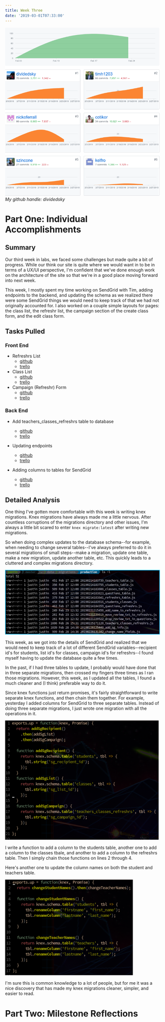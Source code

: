 ```yaml
---
title: Week Three
date: '2019-03-01T07:33:00'
---
```


![Contributions](./contributions.png)
*My github handle: dividedsky*

# Part One: Individual Accomplishments
## Summary
Our third week in labs, we faced some challenges but made quite a bit of progress. While our think our site is quite where we would want in to be in terms of a UX/UI perspective, I'm confident that we've done enough work on the architecture of the site so that we're in a good place moving forward into next week.

This week, I mostly spent my time working on SendGrid with Tim, adding endpoints to the backend, and updating the schema as we realized there were some SendGrid things we would need to keep track of that we had not originally accounted for. I also worked on a couple simple layouts for pages: the class list, the refreshr list, the campaign section of the create class form, and the edit class form.

## Tasks Pulled
### Front End
* Refreshrs List
  * [github]('https://github.com/Lambda-School-Labs/labs10-student-follow/pull/76')
  * [trello]('https://trello.com/c/dijVSTQC/71-refreshr-list-layout')
* Class List
  * [github]('https://github.com/Lambda-School-Labs/labs10-student-follow/pull/84')
  * [trello]('https://trello.com/c/hQ4tDy6r/90-class-list-layout')
* Campaign (Refreshr) Form
  * [github]('https://github.com/Lambda-School-Labs/labs10-student-follow/pull/87')
  * [trello]('https://trello.com/c/LLn4GskP/63-front-end-with-sendgrid-flow')

### Back End
* Add teachers\_classes\_refreshrs table to database
  * [github]('https://github.com/Lambda-School-Labs/labs10-student-follow/pull/68')
  * [trello]('https://trello.com/c/zntnBbxL/79-update-schema-with-teachersclassesrefreshrs-table')

* Updating endpoints
  * [github]('https://github.com/Lambda-School-Labs/labs10-student-follow/pull/74')
  * [trello]()

* Adding columns to tables for SendGrid
  * [github]('https://github.com/Lambda-School-Labs/labs10-student-follow/pull/90')
  * [trello]('https://trello.com/c/aikFIWC5/91-add-sendgrid-columns-to-db')

## Detailed Analysis
One thing I've gotten more comfortable with this week is writing knex migrations. Knex migrations have always made me a little nervous. After countless corruptions of the migrations directory and other issues, I'm always a little bit scared to enter `knex migrate:latest` after writing new migrations.

So when doing complex updates to the database schema--for example, when needing to change several tables--I've always preferred to do it in several migrations of small steps--make a migration, update one table, make a new migration, update another table, etc. This quickly leads to a cluttered and complex migrations directory.

![so many migrations](./migrations_dir.png)

This week, as we got into the details of SendGrid and realized that we would need to keep track of a lot of different SendGrid variables--recipient id's for students, list id's for classes, campaign id's for refreshrs--I found myself having to update the database quite a few times.

In the past, if I had three tables to update, I probably would have done that in three separate migrations, then crossed my fingers three times as I ran those migrations. However, this week, as I updated all the tables, I found a much cleaner and (I think) preferable way to do it.

Since knex functions just return promises, it's fairly straightforward to write separate knex functions, and then chain them together. For example, yesterday I added columns for SendGrid to three separate tables. Instead of doing three separate migrations, I just wrote one migration with all the operations in it.

![chaining knex functions](./knex_sg.png)

I write a function to add a column to the students table, another one to add a column to the classes tbale, and another to add a column to the refreshrs table. Then I simply chain those functions on lines 2 through 4.

Here's another one to update the column names on both the student and teachers table.

![more chaining!](./knex_names.png)

I'm sure this is common knowledge to a lot of people, but for me it was a nice discovery that has made my knex migrations cleaner, simpler, and easier to read.

# Part Two: Milestone Reflections
